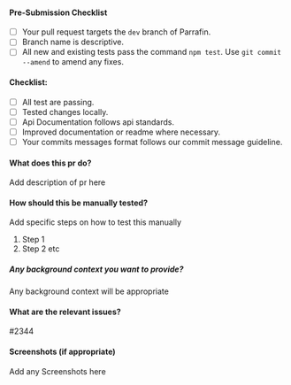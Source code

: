 #### Pre-Submission Checklist

- [ ] Your pull request targets the `dev` branch of Parrafin.
- [ ] Branch name is descriptive. 
- [ ] All new and existing tests pass the command `npm test`. Use `git commit --amend` to amend any fixes.

#### Checklist:
- [ ] All test are passing. 
- [ ] Tested changes locally.
- [ ] Api Documentation follows api standards.
- [ ] Improved documentation or readme where necessary. 
- [ ] Your commits messages format follows our commit message guideline.

#### What does this pr do?
Add description of pr here

#### How should this be manually tested?
Add specific steps on how to test this manually
1. Step 1
2. Step 2 etc


##### Any background context you want to provide?
Any background context will be appropriate

#### What are the relevant issues?
#2344


#### Screenshots (if appropriate)
Add any Screenshots here
